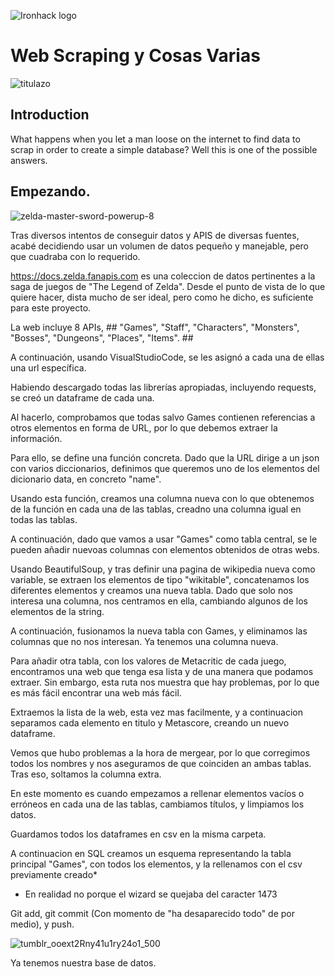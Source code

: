 ![Ironhack logo](https://i.imgur.com/1QgrNNw.png)

# Web Scraping y Cosas Varias

![titulazo](https://store.nintendo.co.uk/_next/image?url=https%3A%2F%2Fassets.nintendo.eu%2Fimage%2Fupload%2Fc_scale%2Cw_767%2Ff_auto%2Fq_auto%2Fv1617717643%2FMNS%2FContent%2520Pages%2520Assets%2FCategory-List%2520Pages%2FFranchises%2FThe%2520Legend%2520of%2520Zelda%2F16.9_Hub_TheLegendofZelda_Logo_NOE.jpg&w=3840&q=75)

## Introduction
What happens when you let a man loose on the internet to find data to scrap in order to create a simple database? Well this is one of the possible answers.


## Empezando. 

![zelda-master-sword-powerup-8](https://user-images.githubusercontent.com/129097999/236912169-1324d150-bbeb-448c-b306-d3ad576a3eff.jpg)

Tras diversos intentos de conseguir datos y APIS de diversas fuentes, acabé decidiendo usar un volumen de datos pequeño y manejable, pero que cuadraba con lo requerido.

https://docs.zelda.fanapis.com es una coleccion de datos pertinentes a la saga de juegos de "The Legend of Zelda". Desde el punto de vista de lo que quiere hacer, dista mucho de ser ideal, pero como he dicho, es suficiente para este proyecto.

La web incluye 8 APIs, ## "Games", "Staff", "Characters", "Monsters", "Bosses", "Dungeons", "Places", "Items". ##

A continuación, usando VisualStudioCode, se les asignó a cada una de ellas una url específica.

Habiendo descargado todas las librerías apropiadas, incluyendo requests, se creó un dataframe de cada una.

Al hacerlo, comprobamos que todas salvo Games contienen referencias a otros elementos en forma de URL, por lo que debemos extraer la información.

Para ello, se define una función concreta. Dado que la URL dirige a un json con varios diccionarios, definimos que queremos uno de los elementos del dicionario data, en concreto "name".

Usando esta función, creamos una columna nueva con lo que obtenemos de la función en cada una de las tablas, creadno una columna igual en todas las tablas.

A continuación, dado que vamos a usar "Games" como tabla central, se le pueden añadir nuevoas columnas con elementos obtenidos de otras webs.

Usando BeautifulSoup, y tras definir una pagina de wikipedia nueva como variable, se extraen los elementos de tipo "wikitable", concatenamos los diferentes elementos y creamos una nueva tabla. Dado que solo nos interesa una columna, nos centramos en ella, cambiando algunos de los elementos de la string.

A continuación, fusionamos la nueva tabla con Games, y eliminamos las columnas que no nos interesan. Ya tenemos una columna nueva.

Para añadir otra tabla, con los valores de Metacritic de cada juego, encontramos una web que tenga esa lista y de una manera que podamos extraer. Sin embargo, esta ruta nos muestra que hay problemas, por lo que es más fácil encontrar una web más fácil.

Extraemos la lista de la web, esta vez mas facilmente, y a continuacion separamos cada elemento en titulo y Metascore, creando un nuevo dataframe.

Vemos que hubo problemas a la hora de mergear, por lo que corregimos todos los nombres y nos aseguramos de que coinciden an ambas tablas. Tras eso, soltamos la columna extra.

En este momento es cuando empezamos a rellenar elementos vacíos o erróneos en cada una de las tablas, cambiamos títulos, y limpiamos los datos.

Guardamos todos los dataframes en csv en la misma carpeta.

A continuacion en SQL creamos un esquema representando la tabla principal "Games", con todos los elementos, y la rellenamos con el csv previamente creado*

* En realidad no porque el wizard se quejaba del caracter 1473 

Git add, git commit (Con momento de "ha desaparecido todo" de por medio), y push.

![tumblr_ooext2Rny41u1ry24o1_500](https://user-images.githubusercontent.com/129097999/236912254-5b73c6e9-f995-438d-bfa5-6f92952efd56.gif)


Ya tenemos nuestra base de datos.




